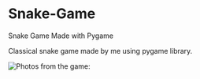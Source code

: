 # Snake-Game
Snake Game Made with Pygame

Classical snake game made by me using pygame library. 

![Photos from the game:](https://cdn.discordapp.com/attachments/780465945889603608/1018160431707205642/snake-in-game.jpg)
